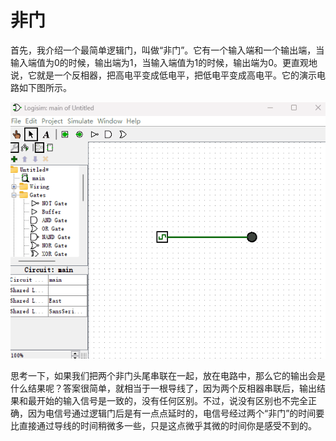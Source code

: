 # 非门

首先，我介绍一个最简单逻辑门，叫做“非门”。它有一个输入端和一个输出端，当输入端值为0的时候，输出端为1，当输入端值为1的时候，输出端为0。更直观地说，它就是一个反相器，把高电平变成低电平，把低电平变成高电平。它的演示电路如下图所示。

![](pic/2-1.gif#center)

思考一下，如果我们把两个非门头尾串联在一起，放在电路中，那么它的输出会是什么结果呢？答案很简单，就相当于一根导线了，因为两个反相器串联后，输出结果和最开始的输入信号是一致的，没有任何区别。不过，说没有区别也不完全正确，因为电信号通过逻辑门后是有一点点延时的，电信号经过两个“非门”的时间要比直接通过导线的时间稍微多一些，只是这点微乎其微的时间你是感受不到的。
